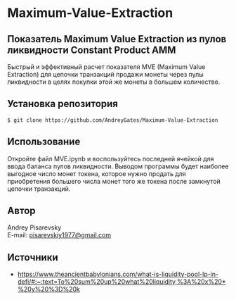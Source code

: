 # Maximum-Value-Extraction
 
## Показатель Maximum Value Extraction из пулов ликвидности Constant Product AMM
Быстрый и эффективный расчет показателя MVE (Maximum Value Extraction) для цепочки транзакций продажи монеты через пулы ликвидности в целях покупки этой же монеты в большем количестве.

## Установка репозитория
```
$ git clone https://github.com/AndreyGates/Maximum-Value-Extraction
```
## Использование
Откройте файл MVE.ipynb и воспользуйтесь последней ячейкой для ввода баланса пулов ликвидности. Выводом программы будет наиболее выгодное число монет токена, которое нужно продать для приобретения большего числа монет того же токена после замкнутой цепочки транзакций.

## Автор
Andrey Pisarevsky\
E-mail: pisarevskiy1977@gmail.com

## Источники
* https://www.theancientbabylonians.com/what-is-liquidity-pool-lp-in-defi/#:~:text=To%20sum%20up%20what%20liquidity,%3A%20x%20*%20y%20%3D%20k
